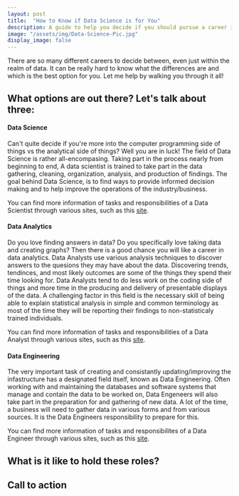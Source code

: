 ```yaml
---
layout: post
title:  "How to Know if Data Science is for You"
description: A guide to help you decide if you should pursue a career in Data Science
image: "/assets/img/Data-Science-Pic.jpg"
display_image: false
---
```


<p class="intro"><span class="dropcap">T</span>here are so many different careers to decide between, even just within the realm of data. It can be really hard to know what the differences are and which is the best option for you. Let me help by walking you through it all!</p>

## What options are out there? Let's talk about three:

#### Data Science
Can't quite decide if you're more into the computer programming side of things vs the analytical side of things? Well you are in luck! The field of Data Science is rather all-encompasing. Taking part in the process nearly from beginning to end, A data scientist is trained to take part in the data gathering, cleaning, organization, analysis, and production of findings. 
The goal behind Data Science, is to find ways to provide informed decision making and to help improve the operations of the industry/business. 

You can find more information of tasks and responsibilities of a Data Scientist through various sites, such as this [site](https://www.indeed.com/hire/job-description/data-scientist?gad_source=1&gclid=Cj0KCQjwpP63BhDYARIsAOQkATbJujt1bTXlg-VSpVQhkq4dewqyCt-5mT_inCg0ditMq_IqNJn-cMUaAnBnEALw_wcB&aceid=&gclsrc=aw.ds).

#### Data Analytics
Do you love finding answers in data? Do you specifically love taking data and creating graphs? Then there is a good chance you will like a career in data analytics. 
Data Analysts use various analysis techniques to discover answers to the quesions they may have about the data. Discovering trends, tendinces, and most likely outcomes are some of the things they spend their time looking for.
Data Analysts tend to do less work on the coding side of things and more time in the producing and delivery of presentable displays of the data. A challenging factor in this field is the necessary skill of being able to explain statistical analysis in simple and common terminology as most of the time they will be reporting their findings to non-statisticaly trained individuals. 

You can find more information of tasks and responsibilities of a Data Analyst through various sites, such as this [site](https://ro.indeed.com/hire/job-description/data-analyst?gad_source=1&gclid=Cj0KCQjwpP63BhDYARIsAOQkATYwapaMFrpFYFF3uuFDG7vMkfCwvXI6zHPe71MaUOTDWEQyxZuku1MaAm0fEALw_wcB&hl=en&aceid=&co=GB&gclsrc=aw.ds).

#### Data Engineering
The very important task of creating and consistantly updating/improving the infastructure has a designated field itself, known as Data Engineering. Often working with and maintaining the databases and software systems that manage and contain the data to be worked on, Data Engeneers will also take part in the preparation for and gathering of new data. A lot of the time, a business will need to gather data in various forms and from various sources. It is the Data Engineers responsibility to prepare for this. 

You can find more information of tasks and responsibilites of a Data Engineer through various sites, such as this [site](https://www.indeed.com/hire/job-description/data-engineer?gad_source=1&gclid=Cj0KCQjwpP63BhDYARIsAOQkATasjPkze2nqZhNv0ESCsp2M8ZBgEAMMT6fu9g80-xuKdXvv29LnrWYaAtJ-EALw_wcB&hl=en&aceid=&co=US&gclsrc=aw.ds). 

## What is it like to hold these roles?



## Call to action
